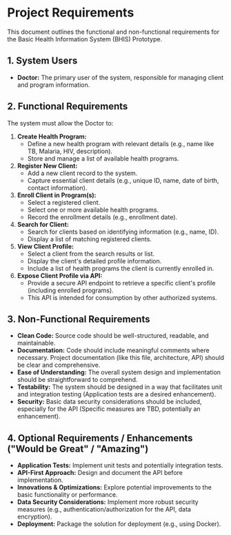 # Project Requirements

This document outlines the functional and non-functional requirements for the Basic Health Information System (BHIS) Prototype.

## 1. System Users

*   **Doctor:** The primary user of the system, responsible for managing client and program information.

## 2. Functional Requirements

The system must allow the Doctor to:

1.  **Create Health Program:**
    *   Define a new health program with relevant details (e.g., name like TB, Malaria, HIV, description).
    *   Store and manage a list of available health programs.
2.  **Register New Client:**
    *   Add a new client record to the system.
    *   Capture essential client details (e.g., unique ID, name, date of birth, contact information).
3.  **Enroll Client in Program(s):**
    *   Select a registered client.
    *   Select one or more available health programs.
    *   Record the enrollment details (e.g., enrollment date).
4.  **Search for Client:**
    *   Search for clients based on identifying information (e.g., name, ID).
    *   Display a list of matching registered clients.
5.  **View Client Profile:**
    *   Select a client from the search results or list.
    *   Display the client's detailed profile information.
    *   Include a list of health programs the client is currently enrolled in.
6.  **Expose Client Profile via API:**
    *   Provide a secure API endpoint to retrieve a specific client's profile (including enrolled programs).
    *   This API is intended for consumption by other authorized systems.

## 3. Non-Functional Requirements

*   **Clean Code:** Source code should be well-structured, readable, and maintainable.
*   **Documentation:** Code should include meaningful comments where necessary. Project documentation (like this file, architecture, API) should be clear and comprehensive.
*   **Ease of Understanding:** The overall system design and implementation should be straightforward to comprehend.
*   **Testability:** The system should be designed in a way that facilitates unit and integration testing (Application tests are a desired enhancement).
*   **Security:** Basic data security considerations should be included, especially for the API (Specific measures are TBD, potentially an enhancement).

## 4. Optional Requirements / Enhancements ("Would be Great" / "Amazing")

*   **Application Tests:** Implement unit tests and potentially integration tests.
*   **API-First Approach:** Design and document the API before implementation.
*   **Innovations & Optimizations:** Explore potential improvements to the basic functionality or performance.
*   **Data Security Considerations:** Implement more robust security measures (e.g., authentication/authorization for the API, data encryption).
*   **Deployment:** Package the solution for deployment (e.g., using Docker). 